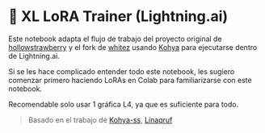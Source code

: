 <h1>🌟 XL LoRA Trainer (Lightning.ai)</h1>

Este notebook adapta el flujo de trabajo del proyecto original de [hollowstrawberry](https://colab.research.google.com/github/hollowstrawberry/kohy2-colab/blob/main/Lora_Trainer_XL.ipynb) y el fork de [whitez](https://colab.research.google.com/github/whitez/Lora-Trainer-XL/blob/main/Fix_Lora_Trainer_XL.ipynb) usando [Kohya](https://github.com/kohya-ss/sd-scripts) para ejecutarse dentro de Lightning.ai.

Si se les hace complicado entender todo este notebook, les sugiero comenzar primero haciendo LoRAs en Colab para familiarizarse con este notebook.

Recomendable solo usar 1 gráfica L4, ya que es suficiente para todo.

> Basado en el trabajo de [Kohya-ss](https://github.com/kohya-ss/sd-scripts), [Linaqruf](https://github.com/Linaqruf/kohya-trainer)
